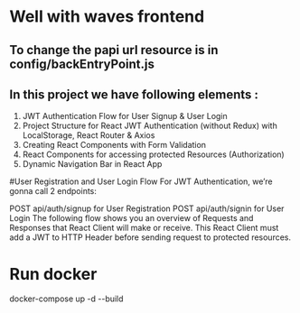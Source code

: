# Well with waves frontend

## To change the papi url resource is in config/backEntryPoint.js

## In this project we have following elements : 
1. JWT Authentication Flow for User Signup & User Login
2. Project Structure for React JWT Authentication (without Redux) with LocalStorage, React Router & Axios
3. Creating React Components with Form Validation
4. React Components for accessing protected Resources (Authorization)
5. Dynamic Navigation Bar in React App

#User Registration and User Login Flow
For JWT Authentication, we’re gonna call 2 endpoints:

POST api/auth/signup for User Registration
POST api/auth/signin for User Login
The following flow shows you an overview of Requests and Responses that React Client will make or receive. This React Client must add a JWT to HTTP Header before sending request to protected resources.

# Run docker
docker-compose up -d --build


